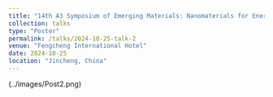 ```yaml
---
title: "14th A3 Symposium of Emerging Materials: Nanomaterials for Energy and Electronics"
collection: talks
type: "Poster"
permalink: /talks/2024-10-25-talk-2
venue: "Fengcheng International Hotel"
date: 2024-10-25
location: "Jincheng, China"
---
```


(../images/Post2.png)
